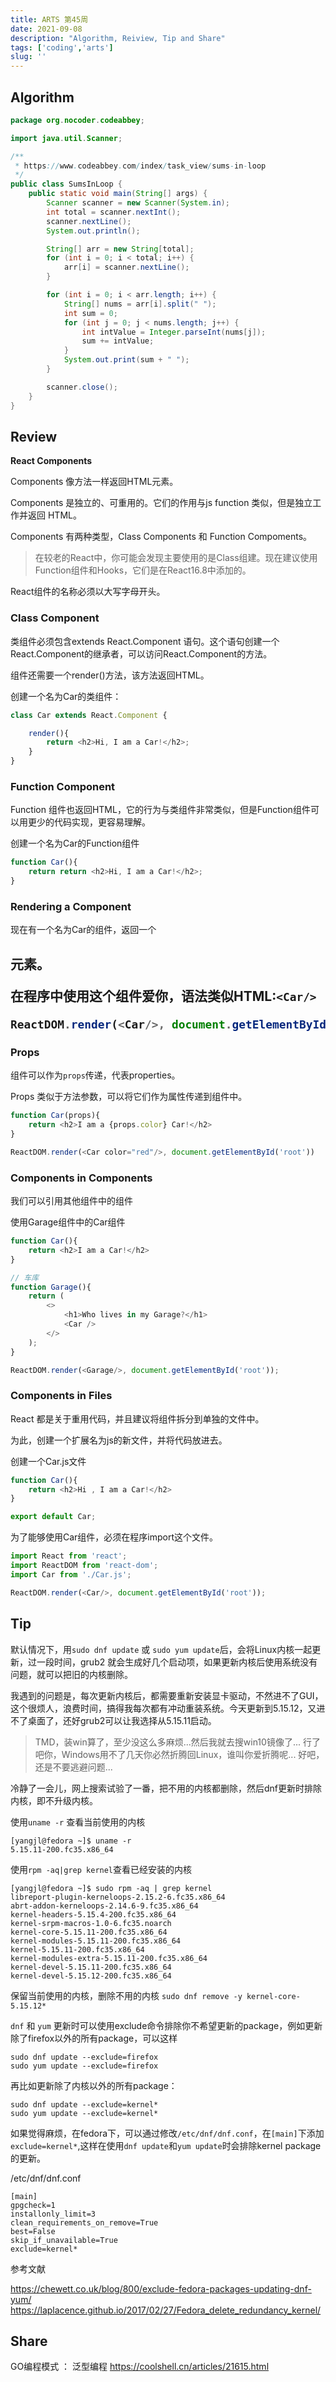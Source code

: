 ```yaml
---
title: ARTS 第45周
date: 2021-09-08
description: "Algorithm, Reiview, Tip and Share"
tags: ['coding','arts']
slug: ''
---
```


## Algorithm

```java
package org.nocoder.codeabbey;

import java.util.Scanner;

/**
 * https://www.codeabbey.com/index/task_view/sums-in-loop
 */
public class SumsInLoop {
    public static void main(String[] args) {
        Scanner scanner = new Scanner(System.in);
        int total = scanner.nextInt();
        scanner.nextLine();
        System.out.println();

        String[] arr = new String[total];
        for (int i = 0; i < total; i++) {
            arr[i] = scanner.nextLine();
        }

        for (int i = 0; i < arr.length; i++) {
            String[] nums = arr[i].split(" ");
            int sum = 0;
            for (int j = 0; j < nums.length; j++) {
                int intValue = Integer.parseInt(nums[j]);
                sum += intValue;
            }
            System.out.print(sum + " ");
        }

        scanner.close();
    }
}
```

## Review

**React Components**

Components 像方法一样返回HTML元素。

Components 是独立的、可重用的。它们的作用与js function 类似，但是独立工作并返回 HTML。

Components 有两种类型，Class Components 和 Function Compoments。

> 在较老的React中，你可能会发现主要使用的是Class组建。现在建议使用Function组件和Hooks，它们是在React16.8中添加的。


React组件的名称必须以大写字母开头。

### Class Component

类组件必须包含extends React.Component 语句。这个语句创建一个React.Component的继承者，可以访问React.Component的方法。

组件还需要一个render()方法，该方法返回HTML。

创建一个名为Car的类组件：

```javascript
class Car extends React.Component {

    render(){
        return <h2>Hi, I am a Car!</h2>;
    }
}
```

### Function Component

Function 组件也返回HTML，它的行为与类组件非常类似，但是Function组件可以用更少的代码实现，更容易理解。

创建一个名为Car的Function组件

```javascript
function Car(){
    return return <h2>Hi, I am a Car!</h2>;
}
```

### Rendering a Component

现在有一个名为Car的组件，返回一个<h2>元素。

在程序中使用这个组件爱你，语法类似HTML:`<Car/>`

```javascript
ReactDOM.render(<Car/>, document.getElementById('root'));
```

### Props

组件可以作为`props`传递，代表properties。

Props 类似于方法参数，可以将它们作为属性传递到组件中。

```javascript
function Car(props){
    return <h2>I am a {props.color} Car!</h2>
}

ReactDOM.render(<Car color="red"/>, document.getElementById('root'))
```

### Components in Components

我们可以引用其他组件中的组件

使用Garage组件中的Car组件

```javascript
function Car(){
    return <h2>I am a Car!</h2>
}

// 车库
function Garage(){
    return (
        <>
            <h1>Who lives in my Garage?</h1>
            <Car />
        </>
    );
}

ReactDOM.render(<Garage/>, document.getElementById('root'));
```

### Components in Files

React 都是关于重用代码，并且建议将组件拆分到单独的文件中。

为此，创建一个扩展名为js的新文件，并将代码放进去。


创建一个Car.js文件

```javascript
function Car(){
    return <h2>Hi , I am a Car!</h2>
}

export default Car;
```

为了能够使用Car组件，必须在程序import这个文件。

```javascript
import React from 'react';
import ReactDOM from 'react-dom';
import Car from './Car.js';

ReactDOM.render(<Car/>, document.getElementById('root'));
```


## Tip

默认情况下，用`sudo dnf update` 或 `sudo yum update`后，会将Linux内核一起更新，过一段时间，grub2 就会生成好几个启动项，如果更新内核后使用系统没有问题，就可以把旧的内核删除。

我遇到的问题是，每次更新内核后，都需要重新安装显卡驱动，不然进不了GUI，这个很烦人，浪费时间，搞得我每次都有冲动重装系统。今天更新到5.15.12，又进不了桌面了，还好grub2可以让我选择从5.15.11启动。

> TMD，装win算了，至少没这么多麻烦...然后我就去搜win10镜像了...
> 行了吧你，Windows用不了几天你必然折腾回Linux，谁叫你爱折腾呢...
> 好吧，还是不要逃避问题...

冷静了一会儿，网上搜索试验了一番，把不用的内核都删除，然后dnf更新时排除内核，即不升级内核。

使用`uname -r` 查看当前使用的内核

```shell
[yangjl@fedora ~]$ uname -r
5.15.11-200.fc35.x86_64
```

使用`rpm -aq|grep kernel`查看已经安装的内核

```shell
[yangjl@fedora ~]$ sudo rpm -aq | grep kernel
libreport-plugin-kerneloops-2.15.2-6.fc35.x86_64
abrt-addon-kerneloops-2.14.6-9.fc35.x86_64
kernel-headers-5.15.4-200.fc35.x86_64
kernel-srpm-macros-1.0-6.fc35.noarch
kernel-core-5.15.11-200.fc35.x86_64
kernel-modules-5.15.11-200.fc35.x86_64
kernel-5.15.11-200.fc35.x86_64
kernel-modules-extra-5.15.11-200.fc35.x86_64
kernel-devel-5.15.11-200.fc35.x86_64
kernel-devel-5.15.12-200.fc35.x86_64
```

保留当前使用的内核，删除不用的内核 `sudo dnf remove -y kernel-core-5.15.12*`


`dnf` 和 `yum` 更新时可以使用exclude命令排除你不希望更新的package，例如更新除了firefox以外的所有package，可以这样

```shell
sudo dnf update --exclude=firefox
sudo yum update --exclude=firefox
```

再比如更新除了内核以外的所有package：

```shell
sudo dnf update --exclude=kernel*
sudo yum update --exclude=kernel*
```

如果觉得麻烦，在fedora下，可以通过修改`/etc/dnf/dnf.conf`，在`[main]`下添加`exclude=kernel*`,这样在使用`dnf update`和`yum update`时会排除kernel package 的更新。

/etc/dnf/dnf.conf

```shell
[main]
gpgcheck=1
installonly_limit=3
clean_requirements_on_remove=True
best=False
skip_if_unavailable=True
exclude=kernel*
```

参考文献

https://chewett.co.uk/blog/800/exclude-fedora-packages-updating-dnf-yum/
https://laplacence.github.io/2017/02/27/Fedora_delete_redundancy_kernel/

## Share

GO编程模式 ： 泛型编程 https://coolshell.cn/articles/21615.html